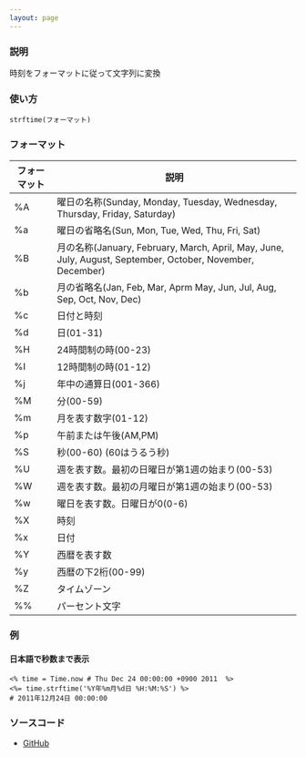 ```yaml
---
layout: page
---
```

### 説明
時刻をフォーマットに従って文字列に変換

### 使い方
    strftime(フォーマット)

### フォーマット

フォーマット | 説明
------- | -------------------------------------------------------------------------------------------------------
%A     | 曜日の名称(Sunday, Monday, Tuesday, Wednesday, Thursday, Friday, Saturday)
%a     | 曜日の省略名(Sun, Mon, Tue, Wed, Thu, Fri, Sat)
%B     | 月の名称(January, February, March, April, May, June, July, August, September, October, November, December)
%b     | 月の省略名(Jan, Feb, Mar, Aprm May, Jun, Jul, Aug, Sep, Oct, Nov, Dec)
%c     | 日付と時刻
%d     | 日(01-31)
%H     | 24時間制の時(00-23)
%I     | 12時間制の時(01-12)
%j     | 年中の通算日(001-366)
%M     | 分(00-59)
%m     | 月を表す数字(01-12)
%p     | 午前または午後(AM,PM)
%S     | 秒(00-60) (60はうるう秒)
%U     | 週を表す数。最初の日曜日が第1週の始まり(00-53)
%W     | 週を表す数。最初の月曜日が第1週の始まり(00-53)
%w     | 曜日を表す数。日曜日が0(0-6)
%X     | 時刻
%x     | 日付
%Y     | 西暦を表す数
%y     | 西暦の下2桁(00-99)
%Z     | タイムゾーン
%%     | パーセント文字

### 例
#### 日本語で秒数まで表示
    <% time = Time.now # Thu Dec 24 00:00:00 +0900 2011  %>
    <%= time.strftime('%Y年%m月%d日 %H:%M:%S') %>
    # 2011年12月24日 00:00:00

### ソースコード
* [GitHub](https://github.com/rails/rails/blob/f33d52c95217212cbacc8d5e44b5a8e3cdc6f5b3/activesupport/lib/active_support/time_with_zone.rb#L219)